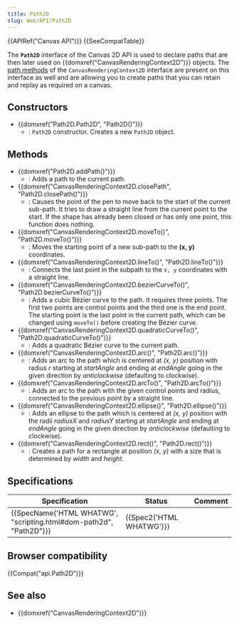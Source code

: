 ```yaml
---
title: Path2D
slug: Web/API/Path2D
---
```


{{APIRef("Canvas API")}} {{SeeCompatTable}}

The **`Path2D`** interface of the Canvas 2D API is used to declare paths that are then later used on {{domxref("CanvasRenderingContext2D")}} objects. The [path methods](/ja/docs/Web/API/CanvasRenderingContext2D#Paths) of the `CanvasRenderingContext2D` interface are present on this interface as well and are allowing you to create paths that you can retain and replay as required on a canvas.

## Constructors

- {{domxref("Path2D.Path2D", "Path2D()")}}
  - : `Path2D` constructor. Creates a new `Path2D` object.

## Methods

- {{domxref("Path2D.addPath()")}}
  - : Adds a path to the current path.
- {{domxref("CanvasRenderingContext2D.closePath", "Path2D.closePath()")}}
  - : Causes the point of the pen to move back to the start of the current sub-path. It tries to draw a straight line from the current point to the start. If the shape has already been closed or has only one point, this function does nothing.
- {{domxref("CanvasRenderingContext2D.moveTo()", "Path2D.moveTo()")}}
  - : Moves the starting point of a new sub-path to the **(x, y)** coordinates.
- {{domxref("CanvasRenderingContext2D.lineTo()", "Path2D.lineTo()")}}
  - : Connects the last point in the subpath to the `x, y` coordinates with a straight line.
- {{domxref("CanvasRenderingContext2D.bezierCurveTo()", "Path2D.bezierCurveTo()")}}
  - : Adds a cubic Bézier curve to the path. It requires three points. The first two points are control points and the third one is the end point. The starting point is the last point in the current path, which can be changed using `moveTo()` before creating the Bézier curve.
- {{domxref("CanvasRenderingContext2D.quadraticCurveTo()", "Path2D.quadraticCurveTo()")}}
  - : Adds a quadratic Bézier curve to the current path.
- {{domxref("CanvasRenderingContext2D.arc()", "Path2D.arc()")}}
  - : Adds an arc to the path which is centered at _(x, y)_ position with radius _r_ starting at _startAngle_ and ending at _endAngle_ going in the given direction by _anticlockwise_ (defaulting to clockwise).
- {{domxref("CanvasRenderingContext2D.arcTo()", "Path2D.arcTo()")}}
  - : Adds an arc to the path with the given control points and radius, connected to the previous point by a straight line.
- {{domxref("CanvasRenderingContext2D.ellipse()", "Path2D.ellipse()")}}
  - : Adds an ellipse to the path which is centered at _(x, y)_ position with the radii _radiusX_ and _radiusY_ starting at _startAngle_ and ending at _endAngle_ going in the given direction by _anticlockwise_ (defaulting to clockwise).
- {{domxref("CanvasRenderingContext2D.rect()", "Path2D.rect()")}}
  - : Creates a path for a rectangle at position _(x, y)_ with a size that is determined by _width_ and _height_.

## Specifications

| Specification                                                                            | Status                           | Comment |
| ---------------------------------------------------------------------------------------- | -------------------------------- | ------- |
| {{SpecName('HTML WHATWG', "scripting.html#dom-path2d", "Path2D")}} | {{Spec2('HTML WHATWG')}} |         |

## Browser compatibility

{{Compat("api.Path2D")}}

## See also

- {{domxref("CanvasRenderingContext2D")}}
